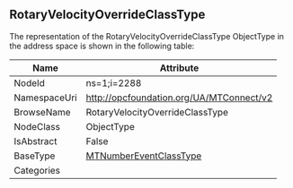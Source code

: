 <!-- objecttype -->
## RotaryVelocityOverrideClassType
  
<!-- end of text -->
The representation of the RotaryVelocityOverrideClassType ObjectType in the address space is shown in the following table:  

|Name|Attribute|
|---|---|
|NodeId|ns=1;i=2288|
|NamespaceUri|http://opcfoundation.org/UA/MTConnect/v2|
|BrowseName|RotaryVelocityOverrideClassType|
|NodeClass|ObjectType|
|IsAbstract|False|
|BaseType|[MTNumberEventClassType](../../ObjectTypes/MTNumberEventClassType/readme.md)|
|Categories||

